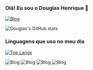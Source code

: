 ### Olá! Eu sou o Douglas Henrique 👋
[![Blog](https://img.shields.io/badge/LinkedIn-0077B5?style=for-the-badge&logo=linkedin&logoColor=white)](https://www.linkedin.com/in/douglas-rodrigues-001b57264/)

![Douglas's GitHub stats](https://github-readme-stats.vercel.app/api?username=doug319&show_icons=true&theme=merko)

### Linguagens que uso no meu dia

[![Top Langs](https://github-readme-stats.vercel.app/api/top-langs/?username=doug319&layout=compact)](https://github.com/doug319/github-readme-stats)

![Blog](https://img.shields.io/badge/Node.js-43853D?style=for-the-badge&logo=node.js&logoColor=white) 
![Blog](https://img.shields.io/badge/Java-ED8B00?style=for-the-badge&logo=openjdk&logoColor=white)
![Blog](https://img.shields.io/badge/JavaScript-323330?style=for-the-badge&logo=javascript&logoColor=F7DF1E) 
![Blog](https://img.shields.io/badge/HTML5-E34F26?style=for-the-badge&logo=html5&logoColor=white) 
